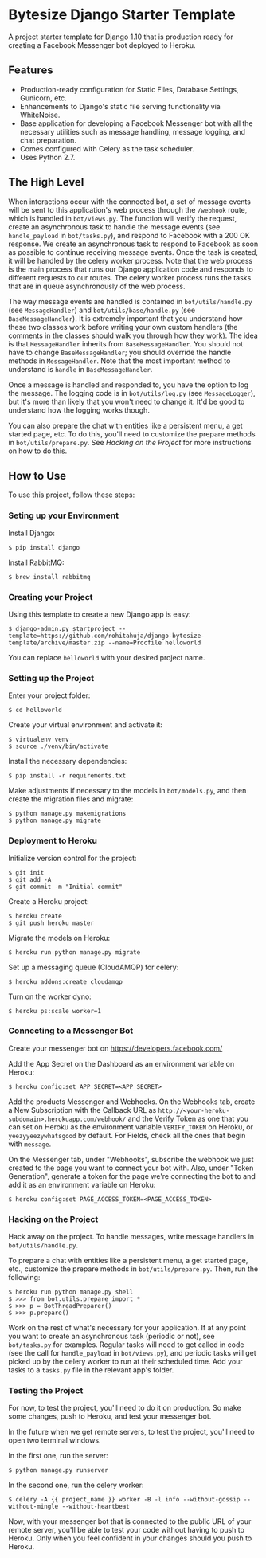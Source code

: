 # Bytesize Django Starter Template

A project starter template for Django 1.10 that is production ready for creating a Facebook Messenger bot deployed to Heroku.

## Features

- Production-ready configuration for Static Files, Database Settings, Gunicorn, etc.
- Enhancements to Django's static file serving functionality via WhiteNoise.
- Base application for developing a Facebook Messenger bot with all the necessary utilities such as message handling, message logging, and chat preparation.
- Comes configured with Celery as the task scheduler.
- Uses Python 2.7.

## The High Level

When interactions occur with the connected bot, a set of message events will be sent to this application's web process through the ``/webhook`` route, which is handled in ``bot/views.py``. The function will verify the request, create an asynchronous task to handle the message events (see ``handle_payload`` in ``bot/tasks.py``), and respond to Facebook with a 200 OK response. We create an asynchronous task to respond to Facebook as soon as possible to continue receiving message events. Once the task is created, it will be handled by the celery worker process. Note that the web process is the main process that runs our Django application code and responds to different requests to our routes. The celery worker process runs the tasks that are in queue asynchronously of the web process.

The way message events are handled is contained in ``bot/utils/handle.py`` (see ``MessageHandler``) and ``bot/utils/base/handle.py`` (see ``BaseMessageHandler``). It is extremely important that you understand how these two classes work before writing your own custom handlers (the comments in the classes should walk you through how they work). The idea is that ``MessageHandler`` inherits from ``BaseMessageHandler``. You should not have to change ``BaseMessageHandler``; you should override the handle methods in ``MessageHandler``. Note that the most important method to understand is ``handle`` in ``BaseMessageHandler``.

Once a message is handled and responded to, you have the option to log the message. The logging code is in ``bot/utils/log.py`` (see ``MessageLogger``), but it's more than likely that you won't need to change it. It'd be good to understand how the logging works though.

You can also prepare the chat with entities like a persistent menu, a get started page, etc. To do this, you'll need to customize the prepare methods in ``bot/utils/prepare.py``. See *Hacking on the Project* for more instructions on how to do this.

## How to Use

To use this project, follow these steps:

### Seting up your Environment

Install Django:

    $ pip install django

Install RabbitMQ:
    
    $ brew install rabbitmq

### Creating your Project

Using this template to create a new Django app is easy:

    $ django-admin.py startproject --template=https://github.com/rohitahuja/django-bytesize-template/archive/master.zip --name=Procfile helloworld

You can replace ``helloworld`` with your desired project name.

### Setting up the Project

Enter your project folder:

    $ cd helloworld

Create your virtual environment and activate it:

    $ virtualenv venv
    $ source ./venv/bin/activate

Install the necessary dependencies:

    $ pip install -r requirements.txt

Make adjustments if necessary to the models in ``bot/models.py``, and then create the migration files and migrate:

    $ python manage.py makemigrations
    $ python manage.py migrate

### Deployment to Heroku

Initialize version control for the project:

    $ git init
    $ git add -A
    $ git commit -m "Initial commit"

Create a Heroku project:

    $ heroku create
    $ git push heroku master

Migrate the models on Heroku:

    $ heroku run python manage.py migrate

Set up a messaging queue (CloudAMQP) for celery:

    $ heroku addons:create cloudamqp

Turn on the worker dyno:

    $ heroku ps:scale worker=1

### Connecting to a Messenger Bot

Create your messenger bot on https://developers.facebook.com/ 

Add the App Secret on the Dashboard as an environment variable on Heroku:
    
    $ heroku config:set APP_SECRET=<APP_SECRET>

Add the products Messenger and Webhooks. On the Webhooks tab, create a New Subscription with the Callback URL as `http://<your-heroku-subdomain>.herokuapp.com/webhook/` and the Verify Token as one that you can set on Heroku as the environment variable ``VERIFY_TOKEN`` on Heroku, or ``yeezyyeezywhatsgood`` by default. For Fields, check all the ones that begin with ``message``.

On the Messenger tab, under "Webhooks", subscribe the webhook we just created to the page you want to connect your bot with. Also, under "Token Generation", generate a token for the page we're connecting the bot to and add it as an environment variable on Heroku:

    $ heroku config:set PAGE_ACCESS_TOKEN=<PAGE_ACCESS_TOKEN>

### Hacking on the Project

Hack away on the project. To handle messages, write message handlers in ``bot/utils/handle.py``.

To prepare a chat with entities like a persistent menu, a get started page, etc., customize the prepare methods in ``bot/utils/prepare.py``. Then, run the following:
    
    $ heroku run python manage.py shell
    $ >>> from bot.utils.prepare import *
    $ >>> p = BotThreadPreparer()
    $ >>> p.prepare()

Work on the rest of what's necessary for your application. If at any point you want to create an asynchronous task (periodic or not), see ``bot/tasks.py`` for examples. Regular tasks will need to get called in code (see the call for ``handle_payload`` in ``bot/views.py``), and periodic tasks will get picked up by the celery worker to run at their scheduled time. Add your tasks to a ``tasks.py`` file in the relevant app's folder.

### Testing the Project

For now, to test the project, you'll need to do it on production. So make some changes, push to Heroku, and test your messenger bot.

In the future when we get remote servers, to test the project, you'll need to open two terminal windows.

In the first one, run the server:

    $ python manage.py runserver

In the second one, run the celery worker:

    $ celery -A {{ project_name }} worker -B -l info --without-gossip --without-mingle --without-heartbeat

Now, with your messenger bot that is connected to the public URL of your remote server, you'll be able to test your code without having to push to Heroku. Only when you feel confident in your changes should you push to Heroku. 
